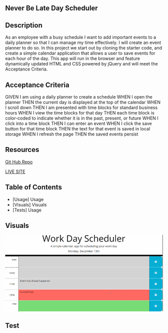 ## Never Be Late Day Scheduler
## Description
As an employee with a busy schedule
I want to add important events to a daily planner
so that I can manage my time effectively.  I will create an event planner to do so. In this project we start out by cloning the starter code, and create a simple calendar application that allows a user to save events for each hour of the day. This app will run in the browser and feature dynamically updated HTML and CSS powered by jQuery and will meet the Acceptance Criteria. 

## Acceptance Criteria 
GIVEN I am using a daily planner to create a schedule
WHEN I open the planner
THEN the current day is displayed at the top of the calendar
WHEN I scroll down
THEN I am presented with time blocks for standard business hours
WHEN I view the time blocks for that day
THEN each time block is color-coded to indicate whether it is in the past, present, or future
WHEN I click into a time block
THEN I can enter an event
WHEN I click the save button for that time block
THEN the text for that event is saved in local storage
WHEN I refresh the page
THEN the saved events persist

## Resources
[Git Hub Repo](https://github.com/FocusKing/neverbelate)

[LIVE SITE](https://focusking.github.io/neverbelate/)

## Table of Contents

- [Usage] Usage
- [Visuals] Visuals
- [Tests] Usage

## Visuals
![Schedule image](./Images/scheulephoto.png)

## Test